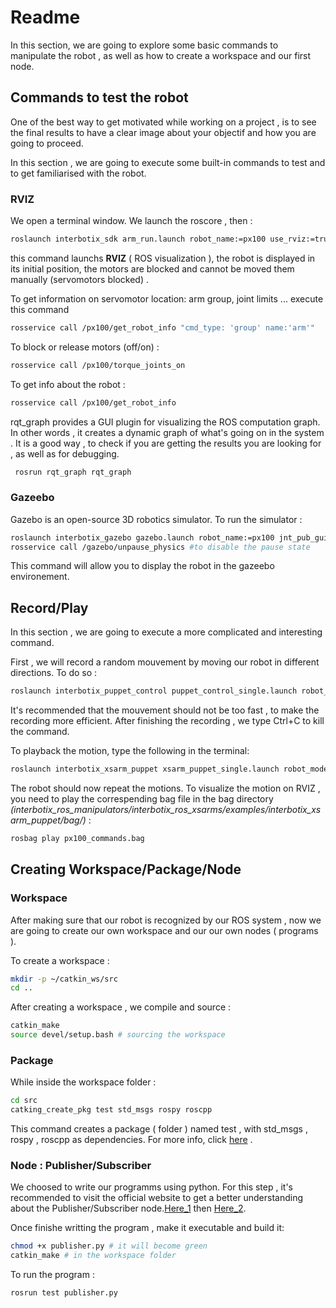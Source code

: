 # Readme

In this section, we are going to explore some basic commands to manipulate the robot , as well as how to create a workspace and our first node.

## Commands to test the robot
One of the best way to get motivated while working on a project , is to see the final results to have a clear image about your objectif and how you are going to proceed.

In this section , we are going to execute some built-in commands to test and to get familiarised with the robot.

### RVIZ
We open a terminal window.
We launch the roscore , then :
```bash
roslaunch interbotix_sdk arm_run.launch robot_name:=px100 use_rviz:=true use_sim:=true
```
this command launchs **RVIZ** ( ROS visualization ), the robot is displayed in its initial position, the motors are blocked and cannot be moved them manually (servomotors blocked) .


To get information on servomotor location: arm group, joint limits ...
execute this command
```bash
rosservice call /px100/get_robot_info "cmd_type: 'group' name:'arm'"
```
To block or release motors (off/on) :
```bash
rosservice call /px100/torque_joints_on
```

To get info about the robot :
```bash
rosservice call /px100/get_robot_info 
```

rqt_graph provides a GUI plugin for visualizing the ROS computation graph. In other words , it creates a dynamic graph of what's going on in the system .
It is a good way , to check if you are getting the results you are looking for , as well as for debugging.
```bash
 rosrun rqt_graph rqt_graph
```
 
### Gazeebo
Gazebo is an open-source 3D robotics simulator.
To run the simulator :
```bash
roslaunch interbotix_gazebo gazebo.launch robot_name:=px100 jnt_pub_gui:=true
rosservice call /gazebo/unpause_physics #to disable the pause state
```
This command will allow you to display the robot in the gazeebo environement.

## Record/Play

In this section , we are going to execute a more complicated and interesting command.

First , we will record a random mouvement by moving our robot in different directions.
To do so :
```bash
roslaunch interbotix_puppet_control puppet_control_single.launch robot_name:=px100
```
It's recommended that the mouvement should not be too fast , to make the recording more efficient.
After finishing the recording , we type Ctrl+C to kill the command.

To playback the motion, type the following in the terminal:
```bash
roslaunch interbotix_xsarm_puppet xsarm_puppet_single.launch robot_model:=px100 playback:=true
```
The robot should now repeat the motions.
To visualize the motion on RVIZ , you need to play the correspending bag file in the bag directory *(interbotix_ros_manipulators/interbotix_ros_xsarms/examples/interbotix_xsarm_puppet/bag/)* : 
```bash
rosbag play px100_commands.bag
```

## Creating Workspace/Package/Node

### Workspace
After making sure that our robot is recognized by our ROS system , now we are going to create our own workspace and our our own nodes ( programs ).

To create a workspace :
```bash
mkdir -p ~/catkin_ws/src
cd ..
```
After creating a workspace , we compile and source :
```bash
catkin_make
source devel/setup.bash # sourcing the workspace 
```

### Package
While inside the workspace folder :
```bash
cd src
catking_create_pkg test std_msgs rospy roscpp 
```
This command creates a package ( folder ) named test , with std_msgs , rospy , roscpp as dependencies. For more info, click [here](http://wiki.ros.org/ROS/Tutorials/CreatingPackage) .

### Node : Publisher/Subscriber

We choosed to write our programms using python.
For this step , it's recommended to visit the official website to get a better understanding about the Publisher/Subscriber node.[Here_1](http://wiki.ros.org/ROS/Tutorials/WritingPublisherSubscriber%28python%29) then [Here_2](http://wiki.ros.org/ROS/Tutorials/ExaminingPublisherSubscriber).

Once finishe writting the program , make it executable and build it:
```bash
chmod +x publisher.py # it will become green
catkin_make # in the workspace folder
```
To run the program : 

```bash
rosrun test publisher.py
```

